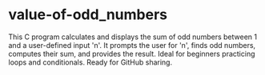 # value-of-odd_numbers
This C program calculates and displays the sum of odd numbers between 1 and a user-defined input 'n'. It prompts the user for 'n', finds odd numbers, computes their sum, and provides the result. Ideal for beginners practicing loops and conditionals. Ready for GitHub sharing.
